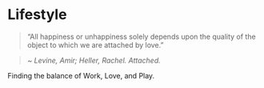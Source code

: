 # Lifestyle

> “All happiness or unhappiness solely depends upon the quality of the object to which we are attached by love.”

> *~ Levine, Amir; Heller, Rachel. Attached.*

Finding the balance of Work, Love, and Play.
